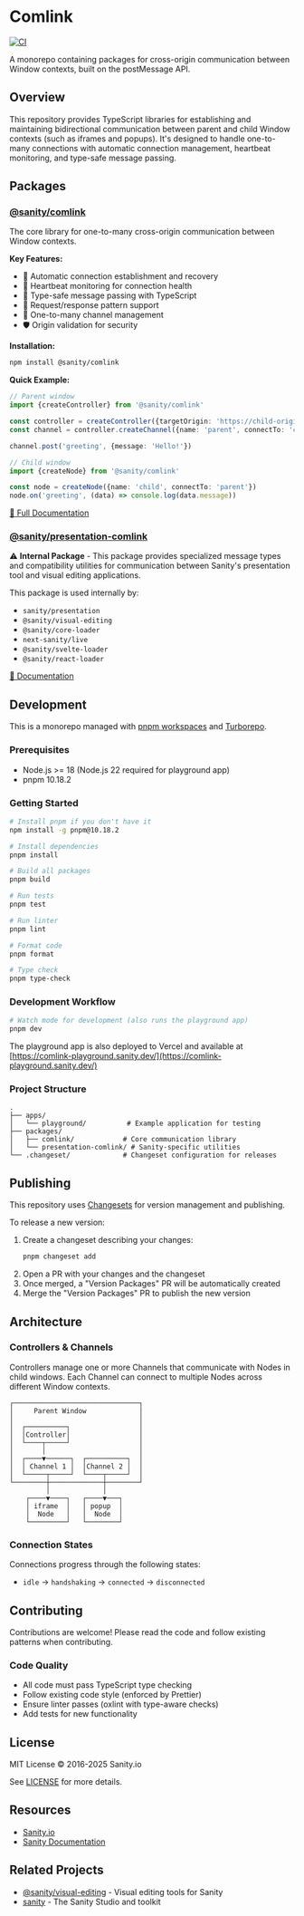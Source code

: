 # Comlink

[![CI](https://github.com/sanity-io/comlink/actions/workflows/ci.yml/badge.svg)](https://github.com/sanity-io/comlink/actions/workflows/ci.yml)

A monorepo containing packages for cross-origin communication between Window contexts, built on the postMessage API.

## Overview

This repository provides TypeScript libraries for establishing and maintaining bidirectional communication between parent and child Window contexts (such as iframes and popups). It's designed to handle one-to-many connections with automatic connection management, heartbeat monitoring, and type-safe message passing.

## Packages

### [@sanity/comlink](./packages/comlink)

The core library for one-to-many cross-origin communication between Window contexts.

**Key Features:**

- 🔄 Automatic connection establishment and recovery
- 💓 Heartbeat monitoring for connection health
- 🎯 Type-safe message passing with TypeScript
- 📡 Request/response pattern support
- 🔌 One-to-many channel management
- 🛡️ Origin validation for security

**Installation:**

```bash
npm install @sanity/comlink
```

**Quick Example:**

```typescript
// Parent window
import {createController} from '@sanity/comlink'

const controller = createController({targetOrigin: 'https://child-origin.com'})
const channel = controller.createChannel({name: 'parent', connectTo: 'child'})

channel.post('greeting', {message: 'Hello!'})

// Child window
import {createNode} from '@sanity/comlink'

const node = createNode({name: 'child', connectTo: 'parent'})
node.on('greeting', (data) => console.log(data.message))
```

[📖 Full Documentation](./packages/comlink/README.md)

### [@sanity/presentation-comlink](./packages/presentation-comlink)

⚠️ **Internal Package** - This package provides specialized message types and compatibility utilities for communication between Sanity's presentation tool and visual editing applications.

This package is used internally by:

- `sanity/presentation`
- `@sanity/visual-editing`
- `@sanity/core-loader`
- `next-sanity/live`
- `@sanity/svelte-loader`
- `@sanity/react-loader`

[📖 Documentation](./packages/presentation-comlink/README.md)

## Development

This is a monorepo managed with [pnpm workspaces](https://pnpm.io/workspaces) and [Turborepo](https://turbo.build/).

### Prerequisites

- Node.js >= 18 (Node.js 22 required for playground app)
- pnpm 10.18.2

### Getting Started

```bash
# Install pnpm if you don't have it
npm install -g pnpm@10.18.2

# Install dependencies
pnpm install

# Build all packages
pnpm build

# Run tests
pnpm test

# Run linter
pnpm lint

# Format code
pnpm format

# Type check
pnpm type-check
```

### Development Workflow

```bash
# Watch mode for development (also runs the playground app)
pnpm dev
```

The playground app is also deployed to Vercel and available at [https://comlink-playground.sanity.dev/](https://comlink-playground.sanity.dev/)

### Project Structure

```
.
├── apps/
│   └── playground/          # Example application for testing
├── packages/
│   ├── comlink/            # Core communication library
│   └── presentation-comlink/ # Sanity-specific utilities
└── .changeset/             # Changeset configuration for releases
```

## Publishing

This repository uses [Changesets](https://github.com/changesets/changesets) for version management and publishing.

To release a new version:

1. Create a changeset describing your changes:
   ```bash
   pnpm changeset add
   ```
2. Open a PR with your changes and the changeset
3. Once merged, a "Version Packages" PR will be automatically created
4. Merge the "Version Packages" PR to publish the new version

## Architecture

### Controllers & Channels

Controllers manage one or more Channels that communicate with Nodes in child windows. Each Channel can connect to multiple Nodes across different Window contexts.

```
┌───────────────────────────────┐
│     Parent Window             │
│                               │
│  ┌──────────┐                 │
│  │Controller│                 │
│  └────┬─────┘                 │
│       │                       │
│  ┌────▼──────┐  ┌──────────┐  │
│  │ Channel 1 │  │Channel 2 │  │
│  └─────┬─────┘  └────┬─────┘  │
└────────┼─────────────┼────────┘
         │             │
    ┌────▼────┐   ┌────▼───┐
    │ iframe  │   │ popup  │
    │  Node   │   │  Node  │
    └─────────┘   └────────┘
```

### Connection States

Connections progress through the following states:

- `idle` → `handshaking` → `connected` → `disconnected`

## Contributing

Contributions are welcome! Please read the code and follow existing patterns when contributing.

### Code Quality

- All code must pass TypeScript type checking
- Follow existing code style (enforced by Prettier)
- Ensure linter passes (oxlint with type-aware checks)
- Add tests for new functionality

## License

MIT License © 2016-2025 Sanity.io

See [LICENSE](./LICENSE) for more details.

## Resources

- [Sanity.io](https://www.sanity.io)
- [Sanity Documentation](https://www.sanity.io/docs)

## Related Projects

- [@sanity/visual-editing](https://github.com/sanity-io/visual-editing) - Visual editing tools for Sanity
- [sanity](https://github.com/sanity-io/sanity) - The Sanity Studio and toolkit

